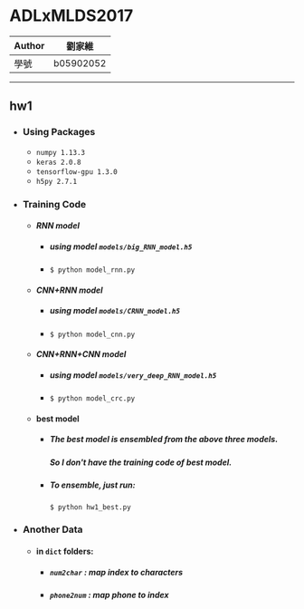 # ADLxMLDS2017

|Author|劉家維
|---|---
|學號|b05902052

***

## hw1
* ### Using Packages
    * `numpy 1.13.3`
    * `keras 2.0.8`
    * `tensorflow-gpu 1.3.0`
    * `h5py 2.7.1`
    
* ### Training Code
    * #### *RNN model*
        * ##### using model `models/big_RNN_model.h5`
        * `$ python model_rnn.py`

    * #### *CNN+RNN model*
        * ##### using model `models/CRNN_model.h5`
        * `$ python model_cnn.py`
    
    * #### *CNN+RNN+CNN model*
        * ##### using model `models/very_deep_RNN_model.h5`
        * `$ python model_crc.py`
    
    * #### best model
        * ##### The best model is ensembled from the above three models.
          ##### So I don't have the training code of best model.
        * ##### To ensemble, just run:
          `$ python hw1_best.py`
* ### Another Data
    * #### in `dict` folders:
        * ##### `num2char` : map index to characters
        * ##### `phone2num` : map phone to index
